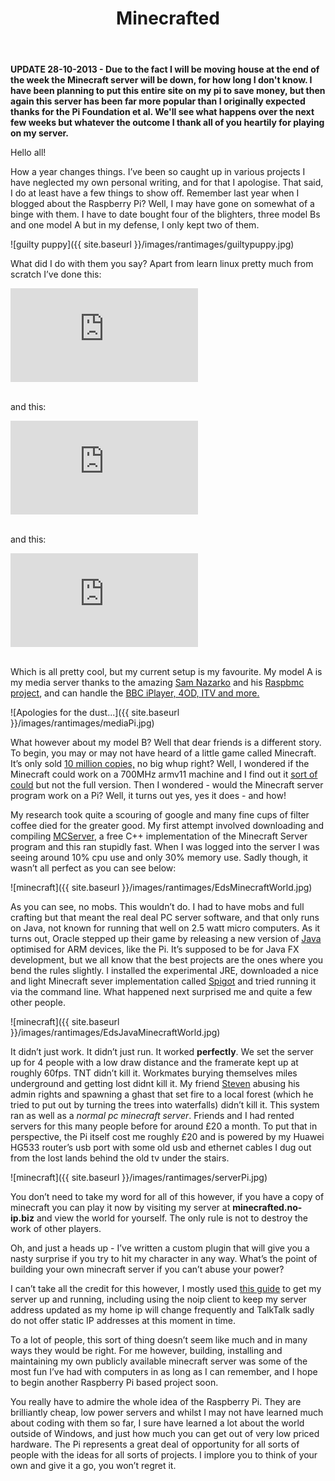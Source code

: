 ﻿---
layout: post
title:  Minecrafted
---

**UPDATE 28-10-2013 - Due to the fact I will be moving house at the end of the week
the Minecraft server will be down, for how long I don't know. I have been planning to put
this entire site on my pi to save money, but then again this server has been far more popular
than I originally expected thanks for the Pi Foundation et al. We'll see what happens over the next
few weeks but whatever the outcome I thank all of you heartily for playing on my server.**

Hello all!

How a year changes things. I’ve been so caught up in various projects I have neglected my own personal writing, and for that I apologise. That said, I do at least have a few things to show off.
Remember last year when I blogged about the Raspberry Pi? Well, I may have gone on somewhat of a binge with them. 
I have to date bought four of the blighters, three model Bs and one model A but in my defense, I only kept two of them.

![guilty puppy]({{ site.baseurl }}/images/rantimages/guiltypuppy.jpg)

What did I do with them you say? Apart from learn linux pretty much from scratch I’ve done this:

<div class="video-container">
<iframe src="https://www.youtube.com/embed/48fR3IzGqaQ?feature=player_detailpage" frameborder="0" allowfullscreen></iframe>
</div>

<br>

and this:

<div class="video-container">
<iframe src="https://www.youtube.com/embed/AYVc8iWS2gw?feature=player_detailpage" frameborder="0" allowfullscreen></iframe>
</div>

<br>

and this:

<div class="video-container">
<iframe src="https://www.youtube.com/embed/OzfA0IgtrPE?feature=player_detailpage" frameborder="0" allowfullscreen></iframe>
</div>

<br>

Which is all pretty cool, but my current setup is my favourite. My model A is my media server thanks to the amazing <a href="https://twitter.com/SamNazarko">Sam Nazarko</a> and his 
<a href="http://www.raspbmc.com/">Raspbmc project</a>, 
and can handle the <a href="http://djb31st.co.uk/blog/catch-up-tv-on-raspberry-pi-raspbmc-bbc-iplayer/">BBC iPlayer, 4OD, ITV and more.</a>

![Apologies for the dust...]({{ site.baseurl }}/images/rantimages/mediaPi.jpg)

What however about my model B? Well that dear friends is a different story. To begin, you may or may not have heard of a little game called Minecraft. 
It’s only sold <a href="http://www.escapistmagazine.com/news/view/123100-Minecraft-Sells-10-Million-Copies-Teases-Horses-in-Update">10 million copies,</a> no big whup right? Well, 
I wondered if the Minecraft could work on a 700MHz armv11 machine and I find out it <a href="http://pi.minecraft.net/">sort of could</a>
but not the full version. Then I wondered - would the Minecraft server program work on a Pi? Well, it turns out yes, yes it does - and how!

My research took quite a scouring of google and many fine cups of filter coffee died for the greater good. My first attempt involved downloading and compiling
    <a href="http://www.mc-server.org/">MCServer</a>, 
a free C++ implementation of the Minecraft Server program and this ran stupidly fast. When I was logged into the server I was seeing around 10% cpu use and only 30% memory use. 
Sadly though, it wasn’t all perfect as you can see below:

![minecraft]({{ site.baseurl }}/images/rantimages/EdsMinecraftWorld.jpg)

As you can see, no mobs. This wouldn’t do. 
I had to have mobs and full crafting but that meant the real deal PC server software, and that only runs on Java, not known for running that well on 2.5 watt micro computers. 
As it turns out, Oracle stepped up their game by releasing a new version of <a href="https://blogs.oracle.com/henrik/entry/oracle_releases_jdk_for_linux">Java</a> optimised for ARM devices, 
like the Pi. It’s supposed to be for Java FX development, 
but we all know that the best projects are the ones where you bend the rules slightly. I installed the experimental JRE, downloaded a nice and light Minecraft sever implementation 
called <a href="http://www.spigotmc.org/">Spigot</a> and tried running it via the command line. What happened next surprised me and quite a few other people.

![minecraft]({{ site.baseurl }}/images/rantimages/EdsJavaMinecraftWorld.jpg)

It didn’t just work. It didn’t just run. It worked <b>perfectly</b>. We set the server up for 4 people with a low draw distance and the framerate kept up at roughly 60fps. 
TNT didn’t kill it. Workmates burying themselves miles underground and getting lost didnt kill it. My friend <a href="http://insanedev.co.uk/">Steven</a> abusing his admin rights and spawning a 
ghast that set fire to a local forest (which he tried to put out by turning the trees into waterfalls) didn’t kill it. This system ran as well as a <i>normal pc minecraft server</i>.
Friends and I had rented servers for this many people before for around £20 a month. To put that in perspective, the Pi itself cost me roughly £20 and is powered by 
my Huawei HG533 router’s usb port with some old usb and ethernet cables I dug out from the lost lands behind the old tv under the stairs.

![minecraft]({{ site.baseurl }}/images/rantimages/serverPi.jpg)

You don’t need to take my word for all of this however, 
if you have a copy of minecraft you can play it now by visiting my server at <b>minecrafted.no-ip.biz</b> and view the world for yourself. The only rule is not to destroy the work of other players. 

Oh, and just a heads up - I’ve written a custom plugin that will give you a nasty surprise if you try to hit my character in any way. What’s the point of building your own minecraft server if you can’t abuse your power?

I can’t take all the credit for this however, I mostly  used <a href="http://picraftbukkit.webs.com/pi-minecraft-server-how-to">this guide</a> to get my server up and running,
including using the noip client to keep my server address updated as my home ip
will change frequently and TalkTalk sadly do not offer static IP addresses at this moment in time.

To a lot of people, this sort of thing doesn’t seem like much and in many ways they would be right. For me however, building, installing and maintaining my own publicly available minecraft server was some of the most fun I’ve had with computers in as long as I can remember, and I hope to begin another Raspberry Pi based project soon.

You really have to admire the whole idea of the Raspberry Pi. They are brilliantly cheap, low power servers and whilst I may not have learned much about coding with them so far, I sure have learned a lot about the world outside of Windows, and just how much you can get out of very low priced hardware. 
The Pi represents a great deal of opportunity for all sorts of people with the ideas for all sorts of projects. I implore you to think of your own and give it a go, you won’t regret it.


